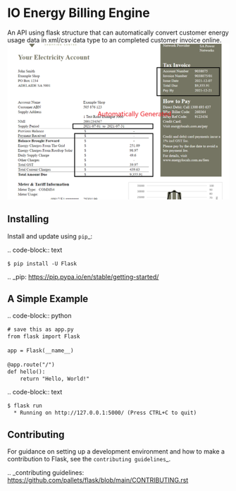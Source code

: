 IO Energy Billing Engine
=====

An API using flask structure that can automatically convert customer energy usage data in xml/csv data type to an completed customer invoice online. 
![](https://github.com/jiantaos/IO-energy-Billing-engine/blob/main/flask_ioenergy/images/showcase.png)


Installing
----------

Install and update using `pip`_:

.. code-block:: text

    $ pip install -U Flask

.. _pip: https://pip.pypa.io/en/stable/getting-started/


A Simple Example
----------------

.. code-block:: python

    # save this as app.py
    from flask import Flask

    app = Flask(__name__)

    @app.route("/")
    def hello():
        return "Hello, World!"

.. code-block:: text

    $ flask run
      * Running on http://127.0.0.1:5000/ (Press CTRL+C to quit)


Contributing
------------

For guidance on setting up a development environment and how to make a
contribution to Flask, see the `contributing guidelines`_.

.. _contributing guidelines: https://github.com/pallets/flask/blob/main/CONTRIBUTING.rst
